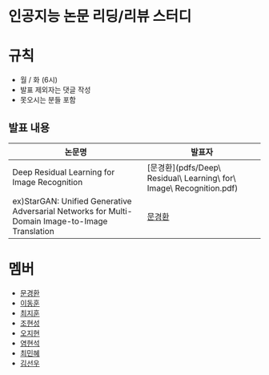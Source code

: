 # 인공지능 논문 리딩/리뷰 스터디

# 규칙

- 월 / 화 (6시)
- 발표 제외자는 댓글 작성
- 못오시는 분들 포함

## 발표 내용

|논문명|발표자|
|---|---|
|Deep Residual Learning for Image Recognition|[문경환](pdfs/Deep\ Residual\ Learning\ for\ Image\ Recognition.pdf)|
|ex)StarGAN: Unified Generative Adversarial Networks for Multi-Domain Image-to-Image Translation|[문경환](https://github.com/drmoon-1st/Paper-Review/blob/main/StarGAN%3A%20Unified%20Generative%20Adversarial%20Networks%20for%20Multi-Domain%20Image-to-Image%20Translation/StarGAN.pdf)|


# 멤버

- [문경환](https://github.com/drmoon-1st)
- [이동훈](https://github.com/bluelemon61)
- [최지훈](https://github.com/zihoonman)
- [조현성](https://github.com/hyunsung1221)
- [오지현](https://github.com/zeehy)
- [염현석](https://github.com/YeomHyunseok)
- [최민혜](https://github.com/minhyech)
- [김선우](https://github.com/sunwkim00)
